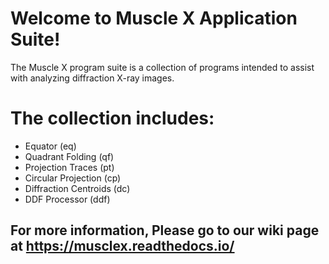 # Welcome to Muscle X Application Suite! 
The Muscle X program suite is a collection of programs intended to assist with analyzing diffraction X-ray images. 

# The collection includes:
* Equator (eq)
* Quadrant Folding (qf)
* Projection Traces (pt)
* Circular Projection (cp)
* Diffraction Centroids (dc)
* DDF Processor (ddf)

## For more information, Please go to our wiki page at https://musclex.readthedocs.io/
